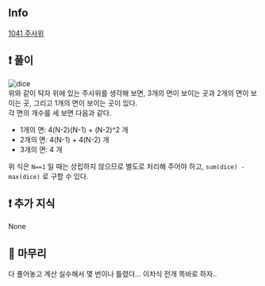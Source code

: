 ## Info

<a href="https://www.acmicpc.net/problem/1041" rel="nofollow">1041 주사위</a>

## ❗ 풀이
![dice](https://user-images.githubusercontent.com/31981462/166978592-542e50a7-3f77-404a-9b6a-a0bcf574e4a4.png)<br>
위와 같이 탁자 위에 있는 주사위를 생각해 보면, 3개의 면이 보이는 곳과 2개의 면이 보이는 곳, 그리고 1개의 면이 보이는 곳이 있다.  
각 면의 개수를 세 보면 다음과 같다.
* 1개의 면: 4(N-2)(N-1) + (N-2)^2 개
* 2개의 면: 4(N-1) + 4(N-2) 개
* 3개의 면: 4 개 

위 식은 `N==1` 일 때는 성립하지 않으므로 별도로 처리해 주어야 하고, `sum(dice) - max(dice)` 로 구할 수 있다.

## ❗ 추가 지식
None

## 🙂 마무리
다 풀어놓고 계산 실수해서 몇 번이나 틀렸다... 이차식 전개 똑바로 하자..

